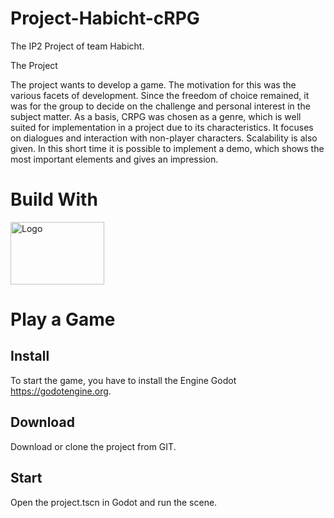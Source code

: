 # Project-Habicht-cRPG
The IP2 Project of team Habicht.

The Project

The project wants to develop a game. The motivation for this was the various facets of development. Since the freedom of choice remained, it was for the group to decide on the challenge and personal interest in the subject matter. 
As a basis, CRPG was chosen as a genre, which is well suited for implementation in a project due to its characteristics. It focuses on dialogues and interaction with non-player characters. Scalability is also given. In this short time it is possible to implement a demo, which shows the most important elements and gives an impression.

# Build With

<img src="https://godotengine.org/assets/press/logo_large_color_light.png" alt="Logo" width="150" height="100">

# Play a Game  

## Install

To start the game, you have to install the Engine Godot https://godotengine.org. 

## Download 

Download or clone the project from GIT. 

## Start

Open the project.tscn in Godot and run the scene.
